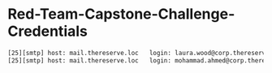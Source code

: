 # Red-Team-Capstone-Challenge-Credentials


```bash
[25][smtp] host: mail.thereserve.loc   login: laura.wood@corp.thereserve.loc   password: Password1@
[25][smtp] host: mail.thereserve.loc   login: mohammad.ahmed@corp.thereserve.loc   password: Password1!
```